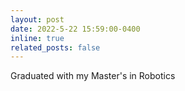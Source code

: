 ```yaml
---
layout: post
date: 2022-5-22 15:59:00-0400
inline: true
related_posts: false
---
```


Graduated with my Master's in Robotics
